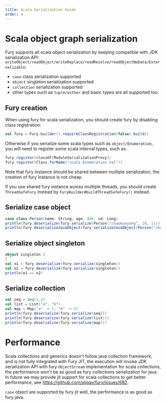 ```yaml
---
title: Scala Serialization Guide
order: 4
---
```


# Scala object graph serialization
Fury supports all scala object serialization by keeping compatible with JDK serialization API: `writeObject/readObject/writeReplace/readResolve/readObjectNoData/Externalizable`:
- `case` class serialization supported
- `object` singleton serialization supported
- `collection` serialization supported
- other types such as `tuple/either` and basic types are all supported too.

## Fury creation
When using fury for scala serialization, you should create fury by disabling class registration:
```scala
val fury = Fury.builder().requireClassRegistration(false).build()
```
Otherwise if you serialize some scala types such as `object/Enumeration`, you will need to register some scala internal types, such as:
```scala
fury.register(classOf[ModuleSerializationProxy])
fury.register(Class.forName("scala.Enumeration.Val"))
```
Note that fury instance should be shared between multiple serialization, the creation of fury instance is not cheap.

If you use shared fury instance across multiple threads, you should create `ThreadSafeFury` instead by `FuryBuilder#buildThreadSafeFury()` instead.

## Serialize case object
```scala
case class Person(name: String, age: Int, id: Long)
println(fury.deserialize(fury.serialize(Person("chaokunyang", 28, 1))))
println(fury.deserializeJavaObject(fury.serializeJavaObject(Person("chaokunyang", 28, 1))))
```

## Serialize object singleton
```scala
object singleton {
}
val o1 = fury.deserialize(fury.serialize(singleton))
val o2 = fury.deserialize(fury.serialize(singleton))
println(o1 == o2)
```

## Serialize collection
```scala
val seq = Seq(1,2)
val list = List("a", "b")
val map = Map("a" -> 1, "b" -> 2)
println(fury.deserialize(fury.serialize(seq)))
println(fury.deserialize(fury.serialize(list)))
println(fury.deserialize(fury.serialize(map)))
```

# Performance
Scala collections and generics doesn't follow java collection framework, and is not fully integrated with Fury JIT, 
the execution will invoke JDK serialization API with fury `ObjectStream` implementation for scala collections, 
the performance won't be as good as fury collections serialization for java. In future we may provide jit support for scala collections to
get better performance, see https://github.com/alipay/fury/issues/682.

`case` object are supported by fury jit well, the performance is as good as fury java.